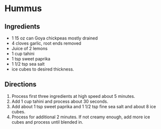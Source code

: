 # Hummus

## Ingredients
- 1 15 oz can Goya chickpeas mostly drained
- 4 cloves garlic, root ends removed
- Juice of 2 lemons
- 1 cup tahini
- 1 tsp sweet paprika
- 1 1/2 tsp sea salt
- ice cubes to desired thickness.

## Directions
1. Process first three ingredients at high speed about 5 minutes.
2. Add 1 cup tahini and process about 30 seconds.
3. Add about 1 tsp sweet paprika and 1 1/2 tsp fine sea salt and about 8 ice cubes.
4. Process for additional 2 minutes. If not creamy enough, add more ice cubes and process until blended in.
